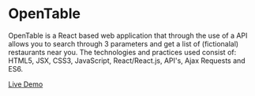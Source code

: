 # OpenTable

OpenTable is a React based web application that through the use of a API allows you to search through 3 parameters and get a list of (fictionalal) restaurants near you. The technologies and practices used consist of: HTML5, JSX, CSS3, JavaScript, React/React.js, API's, Ajax Requests and ES6.

[Live Demo](https://h-khan-14.github.io/OpenTable/)
